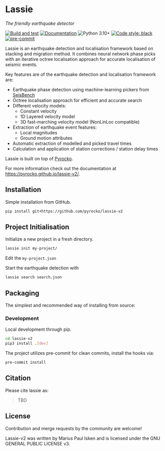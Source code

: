 # Lassie

*The friendly earthquake detector*

[![Build and test](https://github.com/miili/lassie-v2/actions/workflows/build.yaml/badge.svg)](https://github.com/miili/lassie-v2/actions/workflows/build.yaml)
[![Documentation](https://img.shields.io/badge/read-documentation-blue)](https://pyrocko.github.io/lassie-v2/)
![Python 3.10+](https://img.shields.io/badge/python-3.10%203.11-blue.svg)
<a href="https://github.com/psf/black"><img alt="Code style: black" src="https://img.shields.io/badge/code%20style-black-000000.svg"></a>
[![pre-commit](https://img.shields.io/badge/pre--commit-enabled-brightgreen?logo=pre-commit&logoColor=white)](https://pre-commit.com/)
<!-- [![PyPI](https://img.shields.io/pypi/v/lassie)](https://pypi.org/project/lassie/) -->

Lassie is an earthquake detection and localisation framework based on stacking and migration method. It combines neural network phase picks with an iterative octree localisation approach for accurate localisation of seismic events.

Key features are of the earthquake detection and localisation framework are:

* Earthquake phase detection using machine-learning pickers from [SeisBench](https://github.com/seisbench/seisbench)
* Octree localisation approach for efficient and accurate search
* Different velocity models:
  * Constant velocity
  * 1D Layered velocity model
  * 3D fast-marching velocity model (NonLinLoc compatible)
* Extraction of earthquake event features:
    * Local magnitudes
    * Ground motion attributes
* Automatic extraction of modelled and picked travel times
* Calculation and application of station corrections / station delay times

Lassie is built on top of [Pyrocko](https://pyrocko.org).

For more information check out the documentation at https://pyrocko.github.io/lassie-v2/.

## Installation

Simple installation from GitHub.

```sh
pip install git+https://github.com/pyrocko/lassie-v2
```

## Project Initialisation

Initialize a new project in a fresh directory.

```sh
lassie init my-project/
```

Edit the `my-project.json`

Start the earthquake detection with

```sh
lassie search search.json
```

## Packaging

The simplest and recommended way of installing from source:

### Development

Local development through pip.

```sh
cd lassie-v2
pip3 install .[dev]
```

The project utilizes pre-commit for clean commits, install the hooks via:

```sh
pre-commit install
```

## Citation

Please cite lassie as:

> TBD

## License

Contribution and merge requests by the community are welcome!

Lassie-v2 was written by Marius Paul Isken and is licensed under the GNU GENERAL PUBLIC LICENSE v3.
